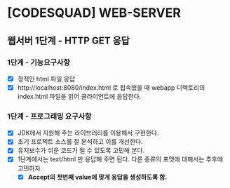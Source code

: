 # [CODESQUAD] WEB-SERVER

## 웹서버 1단계 - HTTP GET 응답

### 1단계 - 기능요구사항
* [x] 정적인 html 파일 응답
* [x] http://localhost:8080/index.html 로 접속했을 때 webapp 디렉토리의 index.html 파일을 읽어 클라이언트에 응답한다.
### 1단계 - 프로그래밍 요구사항
* [x] JDK에서 지원해 주는 라이브러리를 이용해서 구현한다.
* [x] 초기 프로젝트 소스를 잘 분석하고 이를 개선한다.
* [x] 유지보수가 쉬운 코드가 될 수 있도록 고민해 본다.
* [x] 1단계에서는 text/html 만 응답해 주면 된다. 다른 종류의 포맷에 대해서는 추후에 고민하자.
  * [x] **Accept의 첫번째 value에 맞게 응답을 생성하도록 함.**
